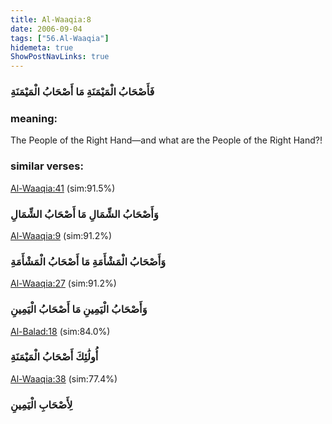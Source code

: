 ```yaml
---
title: Al-Waaqia:8
date: 2006-09-04
tags: ["56.Al-Waaqia"]
hidemeta: true 
ShowPostNavLinks: true 
---
```

### فَأَصْحَابُ الْمَيْمَنَةِ مَا أَصْحَابُ الْمَيْمَنَةِ
### meaning: 
The People of the Right Hand—and what are the People of the Right Hand?!
### similar verses: 

[Al-Waaqia:41](/56/41) (sim:91.5%)

### وَأَصْحَابُ الشِّمَالِ مَا أَصْحَابُ الشِّمَالِ

[Al-Waaqia:9](/56/9) (sim:91.2%)

### وَأَصْحَابُ الْمَشْأَمَةِ مَا أَصْحَابُ الْمَشْأَمَةِ

[Al-Waaqia:27](/56/27) (sim:91.2%)

### وَأَصْحَابُ الْيَمِينِ مَا أَصْحَابُ الْيَمِينِ

[Al-Balad:18](/90/18) (sim:84.0%)

### أُولَٰئِكَ أَصْحَابُ الْمَيْمَنَةِ

[Al-Waaqia:38](/56/38) (sim:77.4%)

### لِأَصْحَابِ الْيَمِينِ
